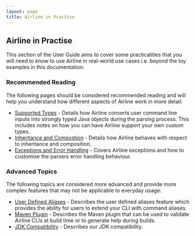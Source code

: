 ```yaml
---
layout: page
title: Airline in Practise
---
```


## Airline in Practise

This section of the User Guide aims to cover some practicalities that you will need to know to use Airline in real-world use cases i.e. beyond the toy examples in this documentation.

### Recommended Reading

The following pages should be considered recommended reading and will help you understand how different aspects of Airline work in more detail:

- [Supported Types](types.html) - Details how Airline converts user command line inputs into strongly typed Java objects during the parsing process.  This includes notes on how you can have Airline support your own custom types.
- [Inheritance and Compostion](oop.html) - Details how Airline behaves with respect to inheritance and composition.
- [Exceptions and Error Handling](exceptions.html) - Covers Airline exceptions and how to customise the parsers error handling behaviour.

### Advanced Topics

The following topics are considered more advanced and provide more complex features that may not be applicable to everyday usage:

- [User Defined Aliases](aliases.html) - Describes the user defined aliases feature which provides the ability for users to extend your CLI with command aliases.
- [Maven Plugin](maven-plugin.html) - Describes the Maven plugin that can be used to validate Airline CLIs at build time or to generate help during builds.
- [JDK Compatibility](jdk.html) - Describes our JDK compatibility.